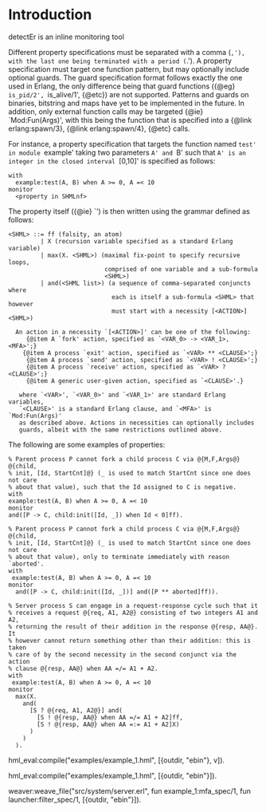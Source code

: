 # Introduction

detectEr is an inline monitoring tool







Different property specifications must be separated with a comma (`,'),
with the last one being terminated with a period (`.'). A property
specification must target one function pattern, but may optionally
include optional guards. The guard specification format follows exactly
the one used in Erlang, the only difference being that guard functions
({@eg} `is_pid/2', `is_alive/1', {@etc}) are not supported. Patterns
and guards on binaries, bitstring and maps have yet to be implemented
in the future. In addition, only external function calls may be
targeted {@ie} `Mod:Fun(Args)', with this being the function that is
specified into a {@link erlang:spawn/3}, {@link erlang:spawn/4},
{@etc} calls.

For instance, a property specification that targets the function named
`test' in module `example' taking two parameters `A' and `B' such that
`A' is an integer in the closed interval `[0,10]' is specified as
follows:

```
with
  example:test(A, B) when A >= 0, A =< 10
monitor
  <property in SHMLnf>
```

The property itself ({@ie} `<property in SHMLnf>') is then written
using the grammar defined as follows:

```
<SHML> ::= ff (falsity, an atom)
         | X (recursion variable specified as a standard Erlang variable)
         | max(X. <SHML>) (maximal fix-point to specify recursive loops,
                           comprised of one variable and a sub-formula
                           <SHML>)
         | and(<SHML list>) (a sequence of comma-separated conjuncts where
                             each is itself a sub-formula <SHML> that however
                             must start with a necessity [<ACTION>]<SHML>)
```

      An action in a necessity `[<ACTION>]' can be one of the following:
         {@item A `fork' action, specified as `<VAR_0> -> <VAR_1>, <MFA>';}
        {@item A process `exit' action, specified as `<VAR> ** <CLAUSE>';}
         {@item A process `send' action, specified as `<VAR> ! <CLAUSE>';}
         {@item A process `receive' action, specified as `<VAR> ? <CLAUSE>';}
         {@item A generic user-given action, specified as `<CLAUSE>'.}

       where `<VAR>', `<VAR_0>' and `<VAR_1>' are standard Erlang variables,
       `<CLAUSE>' is a standard Erlang clause, and `<MFA>' is `Mod:Fun(Args)'
       as described above. Actions in necessities can optionally includes
       guards, albeit with the same restrictions outlined above.

The following are some examples of properties:
```
% Parent process P cannot fork a child process C via @{M,F,Args@} @{child,
% init, [Id, StartCnt]@} (_ is used to match StartCnt since one does not care
% about that value), such that the Id assigned to C is negative.
with
example:test(A, B) when A >= 0, A =< 10
monitor
and([P -> C, child:init([Id, _]) when Id < 0]ff).
```

```
% Parent process P cannot fork a child process C via @{M,F,Args@} @{child,
% init, [Id, StartCnt]@} (_ is used to match StartCnt since one does not care
% about that value), only to terminate immediately with reason `aborted'.
with
 example:test(A, B) when A >= 0, A =< 10
monitor
  and([P -> C, child:init([Id, _])] and([P ** aborted]ff)).
```
```
% Server process S can engage in a request-response cycle such that it
% receives a request @{req, A1, A2@} consisting of two integers A1 and A2,
% returning the result of their addition in the response @{resp, AA@}. It
% however cannot return something other than their addition: this is taken
% care of by the second necessity in the second conjunct via the action
% clause @{resp, AA@} when AA =/= A1 + A2.
with
 example:test(A, B) when A >= 0, A =< 10
monitor
  max(X.
    and(
      [S ? @{req, A1, A2@}] and(
        [S ! @{resp, AA@} when AA =/= A1 + A2]ff,
        [S ! @{resp, AA@} when AA =:= A1 + A2]X)
      )
    )
  ).
```








hml_eval:compile("examples/example_1.hml", [{outdir, "ebin"}, v]).

hml_eval:compile("examples/example_1.hml", [{outdir, "ebin"}]).

weaver:weave_file("src/system/server.erl", fun example_1:mfa_spec/1, fun launcher:filter_spec/1, [{outdir, "ebin"}]).


